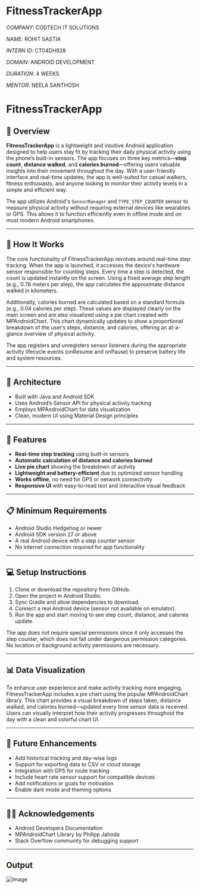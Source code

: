 # FitnessTrackerApp

*COMPANY*: CODTECH IT SOLUTIONS

*NAME*: ROHIT SASTIA

*INTERN ID*: CT04DH928

*DOMAIN*: ANDROID DEVELOPMENT

*DURATION*: 4 WEEKS

*MENTOR*: NEELA SANTHOSH

# FitnessTrackerApp

## 📱 Overview

**FitnessTrackerApp** is a lightweight and intuitive Android application designed to help users stay fit by tracking their daily physical activity using the phone’s built-in sensors. The app focuses on three key metrics—**step count**, **distance walked**, and **calories burned**—offering users valuable insights into their movement throughout the day. With a user-friendly interface and real-time updates, the app is well-suited for casual walkers, fitness enthusiasts, and anyone looking to monitor their activity levels in a simple and efficient way.

The app utilizes Android's `SensorManager` and `TYPE_STEP_COUNTER` sensor to measure physical activity without requiring external devices like wearables or GPS. This allows it to function efficiently even in offline mode and on most modern Android smartphones.

---

## 🚀 How It Works

The core functionality of FitnessTrackerApp revolves around real-time step tracking. When the app is launched, it accesses the device's hardware sensor responsible for counting steps. Every time a step is detected, the count is updated instantly on the screen. Using a fixed average step length (e.g., 0.78 meters per step), the app calculates the approximate distance walked in kilometers.

Additionally, calories burned are calculated based on a standard formula (e.g., 0.04 calories per step). These values are displayed clearly on the main screen and are also visualized using a pie chart created with MPAndroidChart. This chart dynamically updates to show a proportional breakdown of the user’s steps, distance, and calories, offering an at-a-glance overview of physical activity.

The app registers and unregisters sensor listeners during the appropriate activity lifecycle events (onResume and onPause) to preserve battery life and system resources.

---

## 🧱 Architecture

- Built with Java and Android SDK  
- Uses Android’s Sensor API for physical activity tracking  
- Employs MPAndroidChart for data visualization  
- Clean, modern UI using Material Design principles  

---

## 🔧 Features

- **Real-time step tracking** using built-in sensors  
- **Automatic calculation of distance and calories burned**  
- **Live pie chart** showing the breakdown of activity  
- **Lightweight and battery-efficient** due to optimized sensor handling  
- **Works offline**, no need for GPS or network connectivity  
- **Responsive UI** with easy-to-read text and interactive visual feedback  

---

## 📋 Minimum Requirements

- Android Studio Hedgehog or newer  
- Android SDK version 27 or above  
- A real Android device with a step counter sensor  
- No internet connection required for app functionality  

---

## 💻 Setup Instructions

1. Clone or download the repository from GitHub.  
2. Open the project in Android Studio.  
3. Sync Gradle and allow dependencies to download.  
4. Connect a real Android device (sensor not available on emulator).  
5. Run the app and start moving to see step count, distance, and calories update.  

The app does not require special permissions since it only accesses the step counter, which does not fall under dangerous permission categories. No location or background activity permissions are necessary.

---

## 📊 Data Visualization

To enhance user experience and make activity tracking more engaging, FitnessTrackerApp includes a pie chart using the popular MPAndroidChart library. This chart provides a visual breakdown of steps taken, distance walked, and calories burned—updated every time sensor data is received. Users can visually interpret how their activity progresses throughout the day with a clean and colorful chart UI.

---

## 🎯 Future Enhancements

- Add historical tracking and day-wise logs  
- Support for exporting data to CSV or cloud storage  
- Integration with GPS for route tracking  
- Include heart rate sensor support for compatible devices  
- Add notifications or goals for motivation  
- Enable dark mode and theming options  

---


## 🙋‍♂️ Acknowledgements

- Android Developers Documentation  
- MPAndroidChart Library by Philipp Jahoda  
- Stack Overflow community for debugging support  

---

## Output

![Image](https://github.com/user-attachments/assets/dd63bf90-913a-4f2f-9ed0-b9cb70846318)
